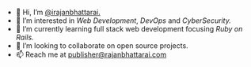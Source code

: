 - 👋 Hi, I’m <a href="https://github.com/irajanbhattarai">@irajanbhattarai. </a>
- 👀 I’m interested in *Web Development*, *DevOps* and *CyberSecurity.*
- 🌱 I’m currently learning full stack web development focusing *Ruby on Rails.*
- 💞️ I’m looking to collaborate on open source projects.
- 📫 Reach me at <a href="mailto:publisher@rajanbhattarai.com"> publisher@rajanbhattarai.com </a>

<!---
irajanbhattarai/irajanbhattarai is a ✨ special ✨ repository because its `README.md` (this file) appears on your GitHub profile.
You can click the Preview link to take a look at your changes.
--->
